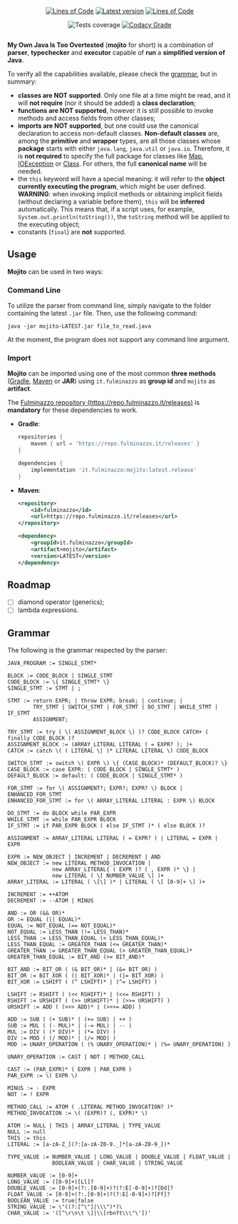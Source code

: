 <p align="center">
    <a href="https://app.codacy.com/gh/Fulminazzo/mojito/"><img src="https://fulminazzo.it/badge/code/Fulminazzo/mojito?type=code" alt="Lines of Code" /></a>
    <a href="../../releases/latest"><img src="https://img.shields.io/github/v/release/Fulminazzo/mojito?display_name=tag&color=red" alt="Latest version" /></a>
    <a href="https://app.codacy.com/gh/Fulminazzo/mojito/"><img src="https://fulminazzo.it/badge/code/Fulminazzo/mojito?type=test" alt="Lines of Code" /></a>
</p>
<p align="center">
    <img src="https://fulminazzo.it/badge/coverage/Fulminazzo/mojito/gradle.yml" alt="Tests coverage" />
    <a href="https://app.codacy.com/gh/Fulminazzo/mojito/dashboard?utm_source=gh&utm_medium=referral&utm_content=&utm_campaign=Badge_grade"><img src="https://app.codacy.com/project/badge/Grade/c9b24e43cb7c4658975624cc9862a8d3" alt="Codacy Grade" /></a>
</p>
<p align="center">
    <img src="https://img.shields.io/badge/Yes%2C%20I%20love-writing%20tests-00aa00?style=for-the-badge&labelColor=1FE417" alt="" />
</p>

**My Own Java Is Too Overtested** (**mojito** for short) is a combination of **parser**, **typechecker** and **executor**
capable of **run** a **simplified version of Java**.

To verify all the capabilities available, please check the [grammar](#grammar), but in summary:
- **classes are NOT supported**. Only one file at a time might be read, and it will **not require** (nor it should be added)
  a **class declaration**;
- **functions are NOT supported**, however it is still possible to invoke methods and access fields from other classes;
- **imports are NOT supported**, but one could use the canonical declaration to access non-default classes.
  **Non-default classes** are, among the **primitive** and **wrapper** types, are all those classes whose **package**
  starts with either `java.lang`, `java.util` or `java.io`. Therefore, it is **not required** to specify the full
  package for classes like [Map](https://docs.oracle.com/javase/8/docs/api/java/util/Map.html),
  [IOException](https://docs.oracle.com/javase/8/docs/api/java/io/IOException.html) or
  [Class](https://docs.oracle.com/javase/8/docs/api/java/lang/Class.html).
  For others, the full **canonical name** will be needed.
- the `this` keyword will have a special meaning: it will refer to the **object currently executing the program**,
  which might be user defined. **WARNING**: when invoking implicit methods or obtaining implicit fields (without declaring
  a variable before them), `this` will be **inferred** automatically.
  This means that, if a script uses, for example, `System.out.println(toString())`, the `toString` method will be
  applied to the executing object;
- constants (`final`) are **not** supported.

## Usage

**Mojito** can be used in two ways:

### Command Line

To utilize the parser from command line, simply navigate to the folder containing the latest `.jar` file.
Then, use the following command:

```
java -jar mojito-LATEST.jar file_to_read.java
```

At the moment, the program does not support any command line argument.

### Import

**Mojito** can be imported using one of the most common **three methods** ([Gradle](https://gradle.org/),
[Maven](https://maven.apache.org/) or **JAR**) using `it.fulminazzo` as **group id** and `mojito` as **artifact**.

The [Fulminazzo repository (https://repo.fulminazzo.it/releases)](https://repo.fulminazzo.it/releases)
is **mandatory** for these dependencies to work.

- **Gradle**:

  ```groovy
  repositories {
      maven { url = 'https://repo.fulminazzo.it/releases' }
  }

  dependencies {
      implementation 'it.fulminazzo:mojito:latest.release'
  }
  ```

- **Maven**:

  ```xml
  <repository>
      <id>fulminazzo</id>
      <url>https://repo.fulminazzo.it/releases</url>
  </repository>
  ```

  ```xml
  <dependency>
      <groupId>it.fulminazzo</groupId>
      <artifact>mojito</artifact>
      <version>LATEST</version>
  </dependency>
  ```

[//]: # (TODO: program starting point)

## Roadmap

- [ ] diamond operator (generics);
- [ ] lambda expressions.

## Grammar

The following is the grammar respected by the parser:

```
JAVA_PROGRAM := SINGLE_STMT*

BLOCK := CODE_BLOCK | SINGLE_STMT
CODE_BLOCK := \{ SINGLE_STMT* \}
SINGLE_STMT := STMT | ;

STMT := return EXPR; | throw EXPR; break; | continue; | 
        TRY_STMT | SWITCH_STMT | FOR_STMT | DO_STMT | WHILE_STMT | IF_STMT
        ASSIGNMENT;

TRY_STMT := try ( \( ASSIGNMENT_BLOCK \) )? CODE_BLOCK CATCH+ ( finally CODE_BLOCK )?
ASSIGNMENT_BLOCK := (ARRAY_LITERAL LITERAL ( = EXPR? ); )+
CATCH := catch \( ( LITERAL \| )* LITERAL LITERAL \) CODE_BLOCK

SWITCH_STMT := switch \( EXPR \) \{ (CASE_BLOCK)* (DEFAULT_BLOCK)? \}
CASE_BLOCK := case EXPR: ( CODE_BLOCK | SINGLE_STMT* )
DEFAULT_BLOCK := default: ( CODE_BLOCK | SINGLE_STMT* )

FOR_STMT := for \( ASSIGNMENT?; EXPR?; EXPR? \) BLOCK | ENHANCED_FOR_STMT
ENHANCED_FOR_STMT := for \( ARRAY_LITERAL LITERAL : EXPR \) BLOCK

DO_STMT := do BLOCK while PAR_EXPR
WHILE_STMT := while PAR_EXPR BLOCK
IF_STMT := if PAR_EXPR BLOCK ( else IF_STMT )* ( else BLOCK )?

ASSIGNMENT := ARRAY_LITERAL LITERAL ( = EXPR? ) | LITERAL = EXPR | EXPR

EXPR := NEW_OBJECT | INCREMENT | DECREMENT | AND
NEW_OBJECT := new LITERAL METHOD_INVOCATION |
              new ARRAY_LITERAL{ ( EXPR )? ( , EXPR )* \} |
              new LITERAL ( \[ NUMBER_VALUE \] )+
ARRAY_LITERAL := LITERAL ( \[\] )* | LITERAL ( \[ [0-9]+ \] )+

INCREMENT := ++ATOM
DECREMENT := --ATOM | MINUS

AND := OR (&& OR)*
OR := EQUAL (|| EQUAL)*
EQUAL := NOT_EQUAL (== NOT_EQUAL)* 
NOT_EQUAL := LESS_THAN (!= LESS_THAN)* 
LESS_THAN := LESS_THAN_EQUAL (< LESS_THAN_EQUAL)* 
LESS_THAN_EQUAL := GREATER_THAN (<= GREATER_THAN)* 
GREATER_THAN := GREATER_THAN_EQUAL (> GREATER_THAN_EQUAL)* 
GREATER_THAN_EQUAL := BIT_AND (>= BIT_AND)*

BIT_AND := BIT_OR ( (& BIT_OR)* | (&= BIT_OR) )
BIT_OR := BIT_XOR ( (| BIT_XOR)* | (|= BIT_XOR) )
BIT_XOR := LSHIFT ( (^ LSHIFT)* | (^= LSHIFT) )

LSHIFT := RSHIFT ( (<< RSHIFT)* | (<<= RSHIFT) )
RSHIFT := URSHIFT ( (>> URSHIFT)* | (>>= URSHIFT) )
URSHIFT := ADD ( (>>> ADD)* | (>>>= ADD) )

ADD := SUB ( (+ SUB)* | (+= SUB) | ++ )
SUB := MUL ( (- MUL)* | (-= MUL) | -- )
MUL := DIV ( (* DIV)* | (*= DIV) )
DIV := MOD ( (/ MOD)* | (/= MOD) )
MOD := UNARY_OPERATION ( (% UNARY_OPERATION)* | (%= UNARY_OPERATION) )

UNARY_OPERATION := CAST | NOT | METHOD_CALL

CAST := (PAR_EXPR)* ( EXPR | PAR_EXPR )
PAR_EXPR := \( EXPR \)

MINUS := - EXPR
NOT := ! EXPR

METHOD_CALL := ATOM ( .LITERAL METHOD_INVOCATION? )*
METHOD_INVOCATION := \( (EXPR)? (, EXPR)* \)

ATOM := NULL | THIS | ARRAY_LITERAL | TYPE_VALUE
NULL := null
THIS := this
LITERAL := [a-zA-Z_](?:[a-zA-Z0-9._]*[a-zA-Z0-9_])*

TYPE_VALUE := NUMBER_VALUE | LONG_VALUE | DOUBLE_VALUE | FLOAT_VALUE |
              BOOLEAN_VALUE | CHAR_VALUE | STRING_VALUE

NUMBER_VALUE := [0-9]+
LONG_VALUE := ([0-9]+)[Ll]?
DOUBLE_VALUE := [0-9]+(?:.[0-9]+)?(?:E[-0-9]+)?[Dd]?
FLOAT_VALUE := [0-9]+(?:.[0-9]+)?(?:E[-0-9]+)?[Ff]?
BOOLEAN_VALUE := true|false
STRING_VALUE := \"((?:[^\"]|\\\")*)\
CHAR_VALUE := '([^\r\n\t \]|\\[rbnft\\\"\'])'
```

